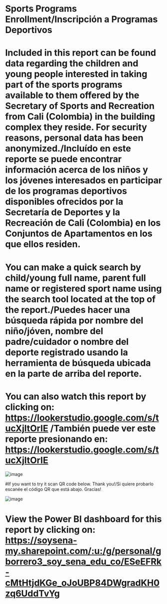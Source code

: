 # Sports Programs Enrollment/Inscripción a Programas Deportivos

# Included in this report can be found data regarding the children and young people interested in taking part of the sports programs available to them offered by the Secretary of Sports and Recreation from Cali (Colombia) in the building complex they reside. For security reasons, personal data has been anonymized./Incluído en este reporte se puede encontrar información acerca de los niños y los jóvenes interesados en participar de los programas deportivos disponibles ofrecidos por la Secretaría de Deportes y la Recreación de Cali (Colombia) en los Conjuntos de Apartamentos en los que ellos residen.

# You can make a quick search by child/young full name, parent full name or registered sport name using the search tool located at the top of the report./Puedes hacer una búsqueda rápida por nombre del niño/jóven, nombre del padre/cuidador o nombre del deporte registrado usando la herramienta de búsqueda ubicada en la parte de arriba del reporte.

# You can also watch this report by clicking on: https://lookerstudio.google.com/s/tucXjltOrIE /También puede ver este reporte presionando en: https://lookerstudio.google.com/s/tucXjltOrIE

![image](https://github.com/user-attachments/assets/22a9e280-f3c6-45e3-8ef0-b7f07457ce80)

#If you want to try it scan QR code below. Thank you!/Si quiere probarlo escanée el código QR que está abajo. Gracias!

![image](https://github.com/user-attachments/assets/6153d9e6-4c45-4170-a7aa-a3bad2f4ffbf)

# View the Power BI dashboard for this report by clicking on: https://soysena-my.sharepoint.com/:u:/g/personal/gborrero3_soy_sena_edu_co/ESeEFRk-cMtHtjdKGe_oJoUBP84DWgradKH0zq6UddTvYg
